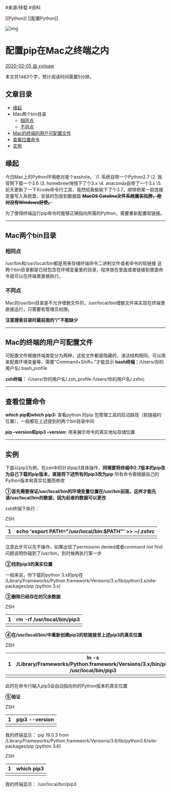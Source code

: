 #来源/转载
#资料 

[[Python]]
[[配置Python]]



![img](python-environment-mac-20210320114006317.jpg)

# 配置pip在Mac之终端之内

[2020-02-05 由 ](https://www.omegaxyz.com/2020/02/05/mac-pip-config/)[xyjisaw](https://www.omegaxyz.com/author/xuyi/)

本文共1483个字，预计阅读时间需要5分钟。

## 文章目录

- [缘起](https://www.omegaxyz.com/2020/02/05/mac-pip-config/#缘起)
- Mac两个bin目录
  - [相同点](https://www.omegaxyz.com/2020/02/05/mac-pip-config/#相同点)
  - [不同点](https://www.omegaxyz.com/2020/02/05/mac-pip-config/#不同点)
- [Mac的终端的用户可配置文件](https://www.omegaxyz.com/2020/02/05/mac-pip-config/#mac的终端的用户可配置文件)
- [查看位置命令](https://www.omegaxyz.com/2020/02/05/mac-pip-config/#查看位置命令)
- [实例](https://www.omegaxyz.com/2020/02/05/mac-pip-config/#实例)

## **缘起**

今日Mac上的Python环境绝对是个asshole。
\1. 系统自带一个Python2.7
\2. 我官网下载一个3.6
\3. homebrew悄悄下了个3.x
\4. anaconda自带了一个3.x
\5. 前天更新了一下Xcode命令行工具，竟然给我偷偷下了个3.7，顺带把某一软连接变量写入系统盘，安装的包放到数据盘
~~**MacOS Catalina文件系统属实拉胯，绝对没有Windows好使。**~~

为了使得终端运行pip命令时能够正确指向所需的Python，需要重新配置软链接。

------

## **Mac两个bin目录**

### **相同点**

/usr/bin和/usr/local/bin都是用来存储终端命令二进制文件或者命令的软链接
这两个bin目录都是已经包含在环境变量里的目录，程序放在里面或者链接到里面命令就可以在终端里直接执行。

### **不同点**

Mac的/usr/bin目录是不允许增删文件的，/usr/local/bin增删文件来实现在终端里直接运行，只需要有管理员权限。

**注意搜索目录时最前面的”/”不能缺少**

------

## **Mac的终端的用户可配置文件**

可配置文件根据终端类型分为两种，这些文件都是隐藏的，语法结构相同，可以用来配置环境变量等，需要“Command+Shift+.”才能显示
**bash终端：**/Users/你的用户名/.bash_profile

**zsh终端：**
/Users/你的用户名/.zsh_profile
/Users/你的用户名/.zshrc

------

## **查看位置命令**

**which pip和which pip3:** 查看python 的pip 包管理工具的启动路径（软链接的位置），一般都在上述提到的两个bin目录中间

**pip –version和pip3 –version:** 用来展示命令的真实地址存储位置

------

## **实例**

下面以pip3为例，在zsh中的针对pip3具体操作，**同理要将终端中2.7版本的pip改为自己下载的pip版本，直接将下述所有的pip3改为pip**
所有命令需根据自己的Python版本和真实位置而修改

**①首先需要保证/usr/local/bin的环境变量位置在/usr/bin前面，这样才能先读/usr/local/bin的数据，因为前者的数据可以更改**

zsh终端下执行：



ZSH

| 1    | echo 'export PATH="/usr/local/bin:$PATH"' >> ~/.zshrc |
| ---- | ----------------------------------------------------- |
|      |                                                       |

注意此步可以先不操作，如果出现了permission denied或者command not find问题说明你碰到了/usr/bin，到时候再执行第一步

**②找到pip3的真实位置**

一般来说，你下载的python 3.x的pip在
/Library/Frameworks/Python.framework/Versions/3.x/lib/python3.x/site-packages/pip (python 3.x)

**③删除已经存在的冗余数据**



ZSH

| 1    | rm -rf /usr/local/bin/pip3 |
| ---- | -------------------------- |
|      |                            |

**④在/usr/local/bin/中重新创建pip3的软链接至上述pip3的真实位置**



ZSH

| 1    | ln -s /Library/Frameworks/Python.framework/Versions/3.x/bin/pip /usr/local/bin/pip3 |
| ---- | ------------------------------------------------------------ |
|      |                                                              |

此时在命令行输入pip3会自动指向你的Python版本的真实位置

**⑤验证**



ZSH

| 1    | pip3 --version |
| ---- | -------------- |
|      |                |

我的终端显示：
pip 19.0.3 from /Library/Frameworks/Python.framework/Versions/3.6/lib/python3.6/site-packages/pip (python 3.6)



ZSH

| 1    | which pip3 |
| ---- | ---------- |
|      |            |

我的终端显示：
/usr/local/bin/pip3

 